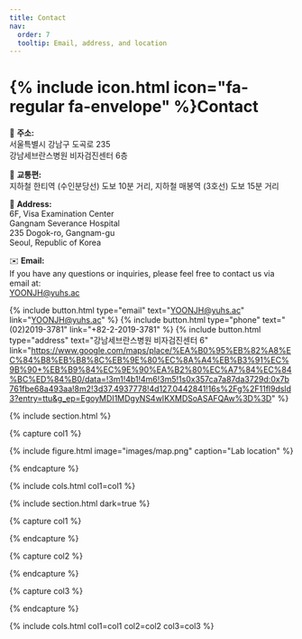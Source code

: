 ```yaml
---
title: Contact
nav:
  order: 7
  tooltip: Email, address, and location
---
```


# {% include icon.html icon="fa-regular fa-envelope" %}Contact

📍 **주소:**  
서울특별시 강남구 도곡로 235  
강남세브란스병원 비자검진센터 6층

🚄 **교통편:**  
지하철 한티역 (수인분당선) 도보 10분 거리, 
지하철 매봉역 (3호선) 도보 15분 거리

📍 **Address:**  
6F, Visa Examination Center  
Gangnam Severance Hospital  
235 Dogok-ro, Gangnam-gu  
Seoul, Republic of Korea  

✉️ **Email:**  
If you have any questions or inquiries, please feel free to contact us via email at:  
[YOONJH@yuhs.ac](mailto:YOONJH@yuhs.ac)  

{%
  include button.html
  type="email"
  text="YOONJH@yuhs.ac"
  link="YOONJH@yuhs.ac"
%}
{%
  include button.html
  type="phone"
  text="(02)2019-3781"
  link="+82-2-2019-3781"
%}
{%
  include button.html
  type="address"
  text="강남세브란스병원 비자검진센터 6"
  link="https://www.google.com/maps/place/%EA%B0%95%EB%82%A8%EC%84%B8%EB%B8%8C%EB%9E%80%EC%8A%A4%EB%B3%91%EC%9B%90+%EB%B9%84%EC%9E%90%EA%B2%80%EC%A7%84%EC%84%BC%ED%84%B0/data=!3m1!4b1!4m6!3m5!1s0x357ca7a87da3729d:0x7b761fbe68a493aa!8m2!3d37.4937778!4d127.0442841!16s%2Fg%2F11fl9dsld3?entry=ttu&g_ep=EgoyMDI1MDgyNS4wIKXMDSoASAFQAw%3D%3D"
%}

{% include section.html %}

{% capture col1 %}

{%
  include figure.html
  image="images/map.png"
  caption="Lab location"
%}

{% endcapture %}

{% include cols.html col1=col1 %}

{% include section.html dark=true %}

{% capture col1 %}

{% endcapture %}

{% capture col2 %}

{% endcapture %}

{% capture col3 %}

{% endcapture %}

{% include cols.html col1=col1 col2=col2 col3=col3 %}

